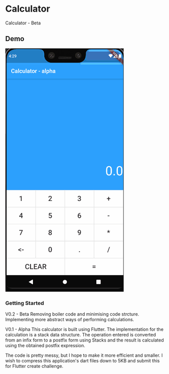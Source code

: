 # Calculator

Calculator - Beta

## Demo

![Calculator demo](demo/calculator.gif)

### Getting Started

V0.2 - Beta
Removing boiler code and minimising code strcture. Implementing more abstract ways of performing calculations.

V0.1 - Alpha
This calculator is built using Flutter.
The implementation for the calculation is a stack data structure. 
The operation entered is converted from an infix form to a postfix form using Stacks and the result is calculated using the obtained postfix expression.

The code is pretty messy, but I hope to make it more efficient and smaller. 
I wish to compress this application's dart files down to 5KB and submit this for Flutter create challenge.
